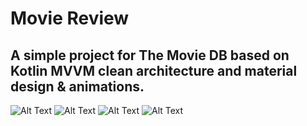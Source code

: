 # Movie Review
## A simple project for The Movie DB based on Kotlin MVVM clean architecture and material design & animations.


![Alt Text](https://miro.medium.com/max/1500/1*3x1QE3VzG5MWi5Qk6C-HLQ.gif)
![Alt Text](https://media.giphy.com/media/Kcsl0u9qUD3pQbmoWq/giphy.gif)
![Alt Text](https://user-images.githubusercontent.com/24237865/44525064-b572fb80-a71a-11e8-9930-e77cde96561f.png)
![Alt Text](https://user-images.githubusercontent.com/24237865/44525736-e9e7b700-a71c-11e8-8045-42c4478dd67e.png)
